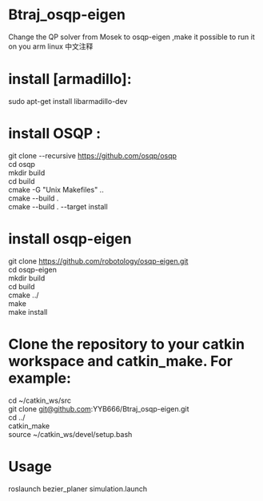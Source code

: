 # Btraj_osqp-eigen
Change the QP solver from Mosek to osqp-eigen ,make it possible to run it on you arm linux
中文注释

# install [armadillo]:   
 sudo apt-get install libarmadillo-dev

# install OSQP :  
  git clone --recursive https://github.com/osqp/osqp  
  cd osqp  
  mkdir build  
  cd build  
  cmake -G "Unix Makefiles" ..  
  cmake --build .  
  cmake --build . --target install  
  
# install osqp-eigen  
  git clone https://github.com/robotology/osqp-eigen.git  
  cd osqp-eigen  
  mkdir build  
  cd build  
  cmake ../  
  make  
  make install  
  
# Clone the repository to your catkin workspace and catkin_make. For example:  
  cd ~/catkin_ws/src  
  git clone git@github.com:YYB666/Btraj_osqp-eigen.git  
  cd ../  
  catkin_make  
  source ~/catkin_ws/devel/setup.bash  
  
# Usage  
  roslaunch bezier_planer simulation.launch  
